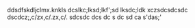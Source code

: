 
ddsdfskdljclmx.knkls dcslkc;lksd;lkf';sd lksdc;ldk
xczsdcsdcsdc
dscdcz;,c/zx,c/.zx,c/.
sdcsdc dcs dc s dc sd ca
s'das;'
